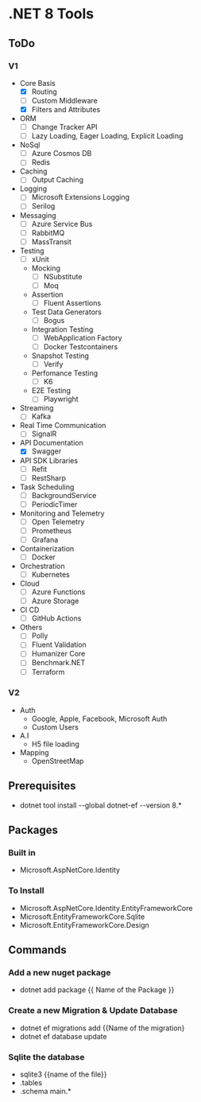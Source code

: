 # .NET 8 Tools

## ToDo

### V1

- Core Basis
    -  [x] Routing
    -  [ ] Custom Middleware
    -  [x] Filters and Attributes
- ORM
    -  [ ] Change Tracker API
    -  [ ] Lazy Loading, Eager Loading, Explicit Loading
- NoSql
    -  [ ] Azure Cosmos DB
    -  [ ] Redis
- Caching
    -  [ ] Output Caching
- Logging
    -  [ ] Microsoft Extensions Logging
    -  [ ] Serilog
- Messaging
    -  [ ] Azure Service Bus
    -  [ ] RabbitMQ
    -  [ ] MassTransit
- Testing
    -  [ ] xUnit
    - Mocking
        -  [ ] NSubstitute
        -  [ ] Moq
    - Assertion
        -  [ ] Fluent Assertions
    - Test Data Generators
        -  [ ] Bogus
    - Integration Testing
        -  [ ] WebApplication Factory
        -  [ ] Docker Testcontainers
    - Snapshot Testing
        -  [ ] Verify
    - Perfomance Testing
        -  [ ] K6
    - E2E Testing
        -  [ ] Playwright
- Streaming
    -  [ ] Kafka
- Real Time Communication
    -  [ ] SignalR
- API Documentation
    -  [x] Swagger
- API SDK Libraries
    -  [ ] Refit
    -  [ ] RestSharp
- Task Scheduling
    -  [ ] BackgroundService
    -  [ ] PeriodicTimer
- Monitoring and Telemetry
    -  [ ] Open Telemetry
    -  [ ] Prometheus
    -  [ ] Grafana
- Containerization
    -  [ ] Docker
- Orchestration
    -  [ ] Kubernetes
- Cloud
    -  [ ] Azure Functions
    -  [ ] Azure Storage
- CI CD
    -  [ ] GitHub Actions
- Others
    -  [ ] Polly
    -  [ ] Fluent Validation
    -  [ ] Humanizer Core
    -  [ ] Benchmark.NET
    -  [ ] Terraform

### V2
- Auth
    - Google, Apple, Facebook, Microsoft Auth
    - Custom Users
- A.I
    - H5 file loading
- Mapping
    - OpenStreetMap


## Prerequisites

- dotnet tool install --global dotnet-ef --version 8.*

## Packages 

### Built in

- Microsoft.AspNetCore.Identity

### To Install

- Microsoft.AspNetCore.Identity.EntityFrameworkCore
- Microsoft.EntityFrameworkCore.Sqlite
- Microsoft.EntityFrameworkCore.Design

## Commands
### Add a new nuget package
- dotnet add package {{ Name of the Package }}
### Create a new Migration & Update Database
- dotnet ef migrations add {{Name of the migration}
- dotnet ef database update
### Sqlite the database
- sqlite3 {{name of the file}}
- .tables
- .schema main.*
